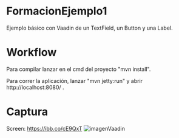 FormacionEjemplo1
==============
Ejemplo básico con Vaadin de un TextField, un Button y una Label.

Workflow
========
Para compilar lanzar en el cmd del proyecto "mvn install".

Para correr la aplicación, lanzar "mvn jetty:run" y abrir http://localhost:8080/ .

Captura
=======
Screen: https://ibb.co/cE9QxT
<img src="https://ibb.co/cE9QxT" alt="imagenVaadin"/> 
